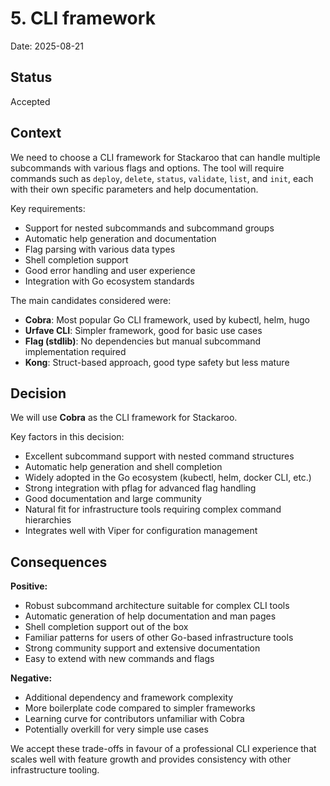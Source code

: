 # 5. CLI framework

Date: 2025-08-21

## Status

Accepted

## Context

We need to choose a CLI framework for Stackaroo that can handle multiple subcommands with various flags and options. The tool will require commands such as `deploy`, `delete`, `status`, `validate`, `list`, and `init`, each with their own specific parameters and help documentation.

Key requirements:
- Support for nested subcommands and subcommand groups
- Automatic help generation and documentation
- Flag parsing with various data types
- Shell completion support
- Good error handling and user experience
- Integration with Go ecosystem standards

The main candidates considered were:
- **Cobra**: Most popular Go CLI framework, used by kubectl, helm, hugo
- **Urfave CLI**: Simpler framework, good for basic use cases
- **Flag (stdlib)**: No dependencies but manual subcommand implementation required
- **Kong**: Struct-based approach, good type safety but less mature

## Decision

We will use **Cobra** as the CLI framework for Stackaroo.

Key factors in this decision:
- Excellent subcommand support with nested command structures
- Automatic help generation and shell completion
- Widely adopted in the Go ecosystem (kubectl, helm, docker CLI, etc.)
- Strong integration with pflag for advanced flag handling
- Good documentation and large community
- Natural fit for infrastructure tools requiring complex command hierarchies
- Integrates well with Viper for configuration management

## Consequences

**Positive:**
- Robust subcommand architecture suitable for complex CLI tools
- Automatic generation of help documentation and man pages
- Shell completion support out of the box
- Familiar patterns for users of other Go-based infrastructure tools
- Strong community support and extensive documentation
- Easy to extend with new commands and flags

**Negative:**
- Additional dependency and framework complexity
- More boilerplate code compared to simpler frameworks
- Learning curve for contributors unfamiliar with Cobra
- Potentially overkill for very simple use cases

We accept these trade-offs in favour of a professional CLI experience that scales well with feature growth and provides consistency with other infrastructure tooling.
